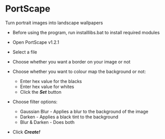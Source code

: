 # PortScape
Turn portrait images into landscape wallpapers

* Before using the program, run installlibs.bat to install required modules

* Open PortScape v1.2.1
* Select a file
* Choose whether you want a border on your image or not
* Choose whether you want to colour map the background or not:
	* Enter hex value for the blacks
	* Enter hex value for whites
	* Click the _**Set**_ button
* Choose filter options:
  * Gaussian Blur - Applies a blur to the background of the image
  * Darken - Applies a black tint to the background
  * Blur & Darken - Does both
* Click _**Create!**_
